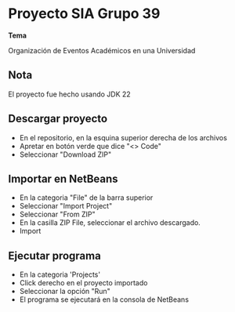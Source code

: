 # Proyecto SIA Grupo 39
**Tema**

Organización de Eventos Académicos en una Universidad

## Nota
El proyecto fue hecho usando JDK 22

## Descargar proyecto
* En el repositorio, en la esquina superior derecha de los archivos
* Apretar en botón verde que dice "<> Code"
* Seleccionar "Download ZIP"

## Importar en NetBeans
* En la categoria "File" de la barra superior
* Seleccionar "Import Project"
* Seleccionar "From ZIP"
* En la casilla ZIP File, seleccionar el archivo descargado.
* Import

## Ejecutar programa
* En la categoria 'Projects'
* Click derecho en el proyecto importado
* Seleccionar la opción "Run"
* El programa se ejecutará en la consola de NetBeans
